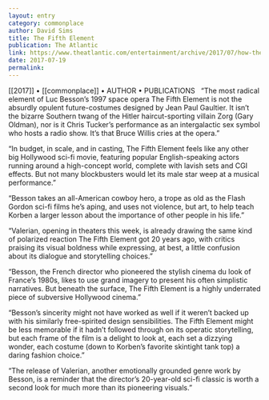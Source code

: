 ```yaml
---
layout: entry
category: commonplace
author: David Sims
title: The Fifth Element
publication: The Atlantic
link: https://www.theatlantic.com/entertainment/archive/2017/07/how-the-fifth-element-subverted-sci-fi-movies/534108/
date: 2017-07-19
permalink: 
---
```


[[2017]] • [[commonplace]] • AUTHOR • PUBLICATIONS 
 
“The most radical element of Luc Besson’s 1997 space opera The Fifth Element is not the absurdly opulent future-costumes designed by Jean Paul Gaultier. It isn’t the bizarre Southern twang of the Hitler haircut-sporting villain Zorg (Gary Oldman), nor is it Chris Tucker’s performance as an intergalactic sex symbol who hosts a radio show. It’s that Bruce Willis cries at the opera.”

“In budget, in scale, and in casting, The Fifth Element feels like any other big Hollywood sci-fi movie, featuring popular English-speaking actors running around a high-concept world, complete with lavish sets and CGI effects. But not many blockbusters would let its male star weep at a musical performance.”

“Besson takes an all-American cowboy hero, a trope as old as the Flash Gordon sci-fi films he’s aping, and uses not violence, but art, to help teach Korben a larger lesson about the importance of other people in his life.”

“Valerian, opening in theaters this week, is already drawing the same kind of polarized reaction The Fifth Element got 20 years ago, with critics praising its visual boldness while expressing, at best, a little confusion about its dialogue and storytelling choices.”

“Besson, the French director who pioneered the stylish cinema du look of France’s 1980s, likes to use grand imagery to present his often simplistic narratives. But beneath the surface, The Fifth Element is a highly underrated piece of subversive Hollywood cinema.”

“Besson’s sincerity might not have worked as well if it weren’t backed up with his similarly free-spirited design sensibilities. The Fifth Element might be less memorable if it hadn’t followed through on its operatic storytelling, but each frame of the film is a delight to look at, each set a dizzying wonder, each costume (down to Korben’s favorite skintight tank top) a daring fashion choice.”

“The release of Valerian, another emotionally grounded genre work by Besson, is a reminder that the director’s 20-year-old sci-fi classic is worth a second look for much more than its pioneering visuals.”

